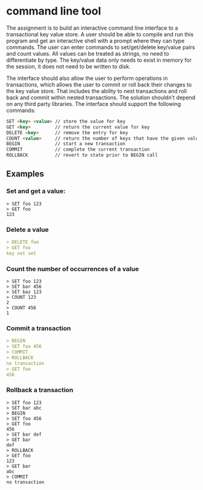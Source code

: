 #  command line tool 

The assignment is to build an interactive command line interface to a transactional key value store. A user should be able to compile and run this program and get an interactive shell with a prompt where they can type commands. The user can enter commands to set/get/delete key/value pairs and count values. All values can be treated as strings, no need to differentiate by type. The key/value data only needs to exist in memory for the session, it does not need to be written to disk.

The interface should also allow the user to perform operations in transactions, which allows the user to commit or roll back their changes to the key value store. That includes the ability to nest transactions and roll back and commit within nested transactions. The solution shouldn't depend on any third party libraries. The interface should support the following commands:

```markdown
SET <key> <value> // store the value for key
GET <key>         // return the current value for key
DELETE <key>      // remove the entry for key
COUNT <value>     // return the number of keys that have the given value
BEGIN             // start a new transaction
COMMIT            // complete the current transaction
ROLLBACK          // revert to state prior to BEGIN call
```

## **Examples**

### Set and get a value:

```
> SET foo 123
> GET foo
123
```

### Delete a value

```markdown
> DELETE foo
> GET foo
key not set
```

### Count the number of occurrences of a value

```
> SET foo 123
> SET bar 456
> SET baz 123
> COUNT 123
2
> COUNT 456
1
```

### Commit a transaction

```markdown
> BEGIN
> SET foo 456
> COMMIT
> ROLLBACK
no transaction
> GET foo
456
```

### Rollback a transaction

```
> SET foo 123
> SET bar abc
> BEGIN
> SET foo 456
> GET foo
456
> SET bar def
> GET bar
def
> ROLLBACK
> GET foo
123
> GET bar
abc
> COMMIT
no transaction
```
